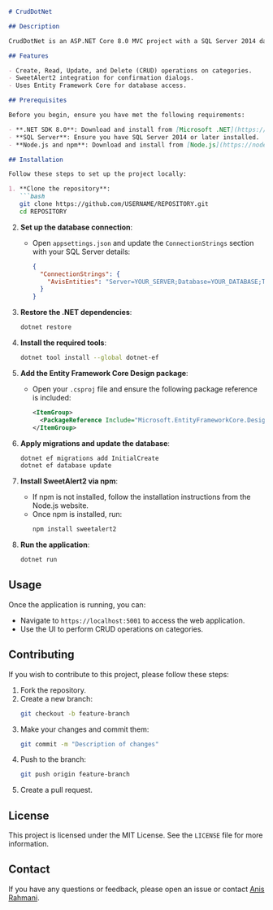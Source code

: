 ```markdown
# CrudDotNet

## Description

CrudDotNet is an ASP.NET Core 8.0 MVC project with a SQL Server 2014 database. This project demonstrates basic CRUD operations on a `Category` model, including the use of SweetAlert2 for delete confirmation dialogs.

## Features

- Create, Read, Update, and Delete (CRUD) operations on categories.
- SweetAlert2 integration for confirmation dialogs.
- Uses Entity Framework Core for database access.

## Prerequisites

Before you begin, ensure you have met the following requirements:

- **.NET SDK 8.0**: Download and install from [Microsoft .NET](https://dotnet.microsoft.com/download/dotnet/8.0).
- **SQL Server**: Ensure you have SQL Server 2014 or later installed.
- **Node.js and npm**: Download and install from [Node.js](https://nodejs.org/) (for managing frontend dependencies like SweetAlert2).

## Installation

Follow these steps to set up the project locally:

1. **Clone the repository**:
   ```bash
   git clone https://github.com/USERNAME/REPOSITORY.git
   cd REPOSITORY
   ```

2. **Set up the database connection**:
   - Open `appsettings.json` and update the `ConnectionStrings` section with your SQL Server details:
     ```json
     {
       "ConnectionStrings": {
         "AvisEntities": "Server=YOUR_SERVER;Database=YOUR_DATABASE;Trusted_Connection=True;TrustServerCertificate=True;"
       }
     }
     ```

3. **Restore the .NET dependencies**:
   ```bash
   dotnet restore
   ```

4. **Install the required tools**:
   ```bash
   dotnet tool install --global dotnet-ef
   ```

5. **Add the Entity Framework Core Design package**:
   - Open your `.csproj` file and ensure the following package reference is included:
     ```xml
     <ItemGroup>
       <PackageReference Include="Microsoft.EntityFrameworkCore.Design" Version="8.0.6" />
     </ItemGroup>
     ```

6. **Apply migrations and update the database**:
   ```bash
   dotnet ef migrations add InitialCreate
   dotnet ef database update
   ```

7. **Install SweetAlert2 via npm**:
   - If npm is not installed, follow the installation instructions from the Node.js website.
   - Once npm is installed, run:
     ```bash
     npm install sweetalert2
     ```

8. **Run the application**:
   ```bash
   dotnet run
   ```

## Usage

Once the application is running, you can:

- Navigate to `https://localhost:5001` to access the web application.
- Use the UI to perform CRUD operations on categories.

## Contributing

If you wish to contribute to this project, please follow these steps:

1. Fork the repository.
2. Create a new branch:
   ```bash
   git checkout -b feature-branch
   ```
3. Make your changes and commit them:
   ```bash
   git commit -m "Description of changes"
   ```
4. Push to the branch:
   ```bash
   git push origin feature-branch
   ```
5. Create a pull request.

## License

This project is licensed under the MIT License. See the `LICENSE` file for more information.

## Contact

If you have any questions or feedback, please open an issue or contact [Anis Rahmani](mailto:arahmani@kaiteck.com).
```
